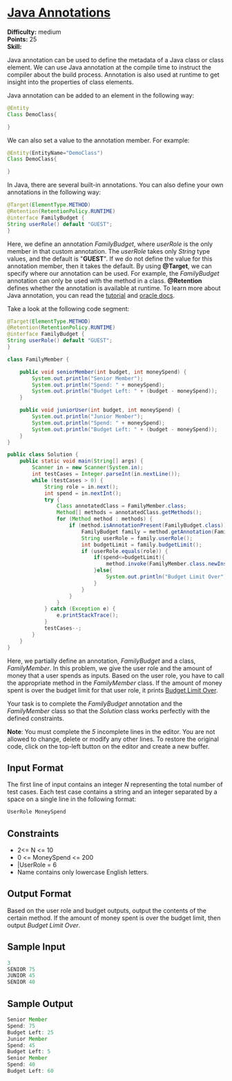 # [Java Annotations](https://www.hackerrank.com/challenges/java-annotations/problem)

**Difficulty:** medium
</br>**Points:** 25
</br>**Skill:** 

Java annotation can be used to define the metadata of a Java class or class element. We can use Java annotation at the compile time to instruct the compiler about the build process. Annotation is also used at runtime to get insight into the properties of class elements.

Java annotation can be added to an element in the following way:
````java
@Entity
Class DemoClass{

}
````

We can also set a value to the annotation member. For example:
````java
@Entity(EntityName="DemoClass")
Class DemoClass{

}
````

In Java, there are several built-in annotations. You can also define your own annotations in the following way:
````java
@Target(ElementType.METHOD)
@Retention(RetentionPolicy.RUNTIME)
@interface FamilyBudget {
String userRole() default "GUEST";
}
````

Here, we define an annotation _FamilyBudget_, where _userRole_ is the only member in that custom annotation. The _userRole_ takes only _String_ type values, and the default is "**GUEST**". 
If we do not define the value for this annotation member, then it takes the default. By using **@Target**, we can specify where our annotation can be used. For example, the _FamilyBudget_ annotation can only be used with the method in a class. **@Retention** defines whether the annotation is available at runtime. 
To learn more about Java annotation, you can read the [tutorial](https://docs.oracle.com/javase/tutorial/java/annotations/) and [oracle docs](http://docs.oracle.com/javase/7/docs/api/java/lang/annotation/RetentionPolicy.html).

Take a look at the following code segment:
````java
@Target(ElementType.METHOD)
@Retention(RetentionPolicy.RUNTIME)
@interface FamilyBudget {
String userRole() default "GUEST";
}

class FamilyMember {

    public void seniorMember(int budget, int moneySpend) {
        System.out.println("Senior Member");
        System.out.println("Spend: " + moneySpend);
        System.out.println("Budget Left: " + (budget - moneySpend));
    }

    public void juniorUser(int budget, int moneySpend) {
        System.out.println("Junior Member");
        System.out.println("Spend: " + moneySpend);
        System.out.println("Budget Left: " + (budget - moneySpend));
    }
}

public class Solution {
    public static void main(String[] args) {
        Scanner in = new Scanner(System.in);
        int testCases = Integer.parseInt(in.nextLine());
        while (testCases > 0) {
            String role = in.next();
            int spend = in.nextInt();
            try {
                Class annotatedClass = FamilyMember.class;
                Method[] methods = annotatedClass.getMethods();
                for (Method method : methods) {
                    if (method.isAnnotationPresent(FamilyBudget.class)) {
                        FamilyBudget family = method.getAnnotation(FamilyBudget.class);
                        String userRole = family.userRole();
                        int budgetLimit = family.budgetLimit();
                        if (userRole.equals(role)) {
                            if(spend<=budgetLimit){
                                method.invoke(FamilyMember.class.newInstance(), budgetLimit, spend);
                            }else{
                                System.out.println("Budget Limit Over");
                            }
                        }           
                    }
                }   
            } catch (Exception e) {
                e.printStackTrace();
            }
            testCases--;
        }
    }
}
````

Here, we partially define an annotation, _FamilyBudget_ and a class, _FamilyMember_. In this problem, we give the user role and the amount of money that a user spends as inputs. 
Based on the user role, you have to call the appropriate method in the _FamilyMember_ class. If the amount of money spent is over the budget limit for that user role, it prints [Budget Limit Over](http://docs.oracle.com/javase/7/docs/api/java/lang/annotation/RetentionPolicy.html).

Your task is to complete the _FamilyBudget_ annotation and the _FamilyMember_ class so that the _Solution_ class works perfectly with the defined constraints.

**Note**: You must complete the _5_ incomplete lines in the editor. You are not allowed to change, delete or modify any other lines. To restore the original code, click on the top-left button on the editor and create a new buffer.

## Input Format

The first line of input contains an integer _N_ representing the total number of test cases. Each test case contains a string and an integer separated by a space on a single line in the following format:
````java
UserRole MoneySpend
````

## Constraints
- 2<= N <= 10
- 0 <= MoneySpend <= 200
- |UserRole = 6
- Name contains only lowercase English letters.

## Output Format

Based on the user role and budget outputs, output the contents of the certain method. If the amount of money spent is over the budget limit, then output _Budget Limit Over_.

## Sample Input
````java
3
SENIOR 75
JUNIOR 45
SENIOR 40
````

## Sample Output
````java
Senior Member
Spend: 75
Budget Left: 25
Junior Member
Spend: 45
Budget Left: 5
Senior Member
Spend: 40
Budget Left: 60
````
